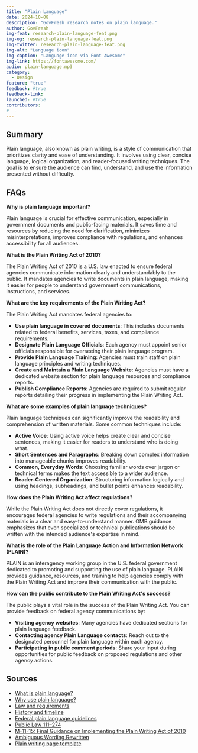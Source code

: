 ```yaml
---
title: "Plain Language"
date: 2024-10-08
description: "GovFresh research notes on plain language."
author: GovFresh
img-feat: research-plain-language-feat.png
img-og: research-plain-language-feat.png
img-twitter: research-plain-language-feat.png
img-alt: "Language icon"
img-caption: "Language icon via Font Awesome"
img-link: https://fontawesome.com/
audio: plain-language.mp3
category:
  - Design
feature: "true"
feedback: #true
feedback-link: 
launched: #true
contributors:
#  - 
---
```


## Summary

Plain language, also known as plain writing, is a style of communication that prioritizes clarity and ease of understanding. It involves using clear, concise language, logical organization, and reader-focused writing techniques. The goal is to ensure the audience can find, understand, and use the information presented without difficulty.

## FAQs

**Why is plain language important?**

Plain language is crucial for effective communication, especially in government documents and public-facing materials. It saves time and resources by reducing the need for clarification, minimizes misinterpretations, improves compliance with regulations, and enhances accessibility for all audiences.

**What is the Plain Writing Act of 2010?**

The Plain Writing Act of 2010 is a U.S. law enacted to ensure federal agencies communicate information clearly and understandably to the public. It mandates agencies to write documents in plain language, making it easier for people to understand government communications, instructions, and services.

**What are the key requirements of the Plain Writing Act?**

The Plain Writing Act mandates federal agencies to:

* **Use plain language in covered documents**: This includes documents related to federal benefits, services, taxes, and compliance requirements.
* **Designate Plain Language Officials**: Each agency must appoint senior officials responsible for overseeing their plain language program.
* **Provide Plain Language Training**: Agencies must train staff on plain language principles and writing techniques.
* **Create and Maintain a Plain Language Website**: Agencies must have a dedicated website section for plain language resources and compliance reports.
* **Publish Compliance Reports**: Agencies are required to submit regular reports detailing their progress in implementing the Plain Writing Act.

**What are some examples of plain language techniques?**

Plain language techniques can significantly improve the readability and comprehension of written materials. Some common techniques include:

* **Active Voice**: Using active voice helps create clear and concise sentences, making it easier for readers to understand who is doing what.
* **Short Sentences and Paragraphs**: Breaking down complex information into manageable chunks improves readability.
* **Common, Everyday Words**: Choosing familiar words over jargon or technical terms makes the text accessible to a wider audience.
* **Reader-Centered Organization**: Structuring information logically and using headings, subheadings, and bullet points enhances readability.

**How does the Plain Writing Act affect regulations?**

While the Plain Writing Act does not directly cover regulations, it encourages federal agencies to write regulations and their accompanying materials in a clear and easy-to-understand manner. OMB guidance emphasizes that even specialized or technical publications should be written with the intended audience's expertise in mind.

**What is the role of the Plain Language Action and Information Network (PLAIN)?**

PLAIN is an interagency working group in the U.S. federal government dedicated to promoting and supporting the use of plain language. PLAIN provides guidance, resources, and training to help agencies comply with the Plain Writing Act and improve their communication with the public.

**How can the public contribute to the Plain Writing Act's success?**

The public plays a vital role in the success of the Plain Writing Act. You can provide feedback on federal agency communications by:

* **Visiting agency websites**: Many agencies have dedicated sections for plain language feedback.
* **Contacting agency Plain Language contacts**: Reach out to the designated personnel for plain language within each agency.
* **Participating in public comment periods**: Share your input during opportunities for public feedback on proposed regulations and other agency actions.

## Sources

- [What is plain language?](https://www.plainlanguage.gov/about/definitions/)
- [Why use plain language?](https://www.plainlanguage.gov/about/benefits/)
- [Law and requirements](https://www.plainlanguage.gov/law/)
- [History and timeline](https://www.plainlanguage.gov/about/history/)
- [Federal plain language guidelines](https://www.plainlanguage.gov/guidelines/)
- [Public Law 111–274](https://www.govinfo.gov/content/pkg/PLAW-111publ274/pdf/PLAW-111publ274.pdf)
- [M-11-15: Final Guidance on Implementing the Plain Writing Act of 2010](https://obamawhitehouse.archives.gov/sites/default/files/omb/memoranda/2011/m11-15.pdf)
- [Ambiguous Wording Rewritten](https://www.plainlanguage.gov/examples/before-and-after/ambiguity/)
- [Plain writing page template](https://www.plainlanguage.gov/law/page-template/)
